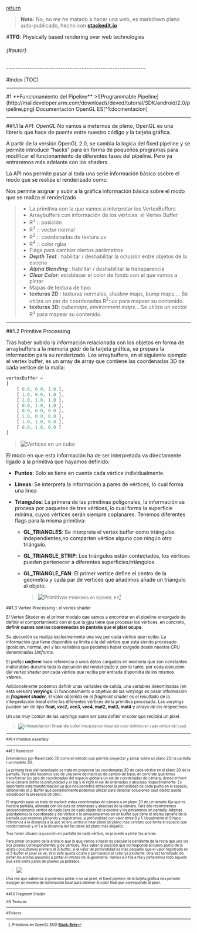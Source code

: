 
[return](/)
> **Nota:** No, no me he matado a hacer una web, es markdown plano auto-publicado, hecho con [**stackedit.io**](https://stackedit.io)

#**TFG**: Physically based rendering over web technologies
######  {#autor}

<div class="pagebreak"></div>
-----------------------------------------------------------

#Index
[TOC]

-----------------------------------------------------------

<div class="pagebreak"></div>
#1 **Funcionamiento del Pipeline**
>![Programmable Pipeline](http://malideveloper.arm.com/downloads/deved/tutorial/SDK/android/2.0/pipeline.png)
Documentación OpenGL ES[^1:docmentacion]

---

##1.1 la API: *OpenGL*
No vamos a meternos de pleno, OpenGL es una librería que hace de puente entre nuestro código y la tarjeta gráfica.

A partir de la versión OpenGL 2.0, se cambia la logica del fixed pipeline y se permite introducir “hacks” para en forma de pequeños programas para modificar el funcionamiento de diferentes fases del pipeline. Pero ya entraremos más adelante con los shaders.

La API nos permite pasar al toda una serie información básica ssobre el modo que se realiza el renderizado como:

Nos permite asignar y subir a la gráfica información básica sobre el modo que se realiza el renderizado

> - La primitiva con la que vamos a interpretar los VertexBuffers
> - Arraybuffers con información de los vértices:  el Vertex Buffer
>  - R<sup>3</sup> :: posición 
>  - R<sup>3</sup> :: vector normal
>  - R<sup>2</sup> :: coordenadas de textura *uv*
>  - R<sup>4</sup> :: color rgba
>- Flags para cambiar ciertos parámetros
>  - ***Depth Test*** : habilitar / deshabilitar la oclusión entre objetos de la escena 
>  - ***Alpha Blending*** : habilitar / deshabilitar la transparencia
>  - ***Clear Color***: establecer el color de fondo con el que vamos a pintar
>- Mapas de textura de tipo:
>  - **texturas 2D** : texturas normales, shadow maps, bump maps.... Se utiliza un par de coordenadas R<sup>2</sup>::*uv* para mapear su contenido.
>  - **texturas 3D**: *cubemaps*, *environment maps*... Se utiliza un vector  R<sup>3</sup> para mapear su contenido.

---

##1.2 Primitive Processing 

Tras haber subido la información relacionada con los objetos en forma de arraybuffers a la memoria *gddr* de la tarjeta gráfica, se prepara la información para su renderizado. 
Los arraybuffers, en el siguiente ejemplo el vertex buffer, es un array de array que contiene las coordenadas 3D de cada vertice de la malla:

``` javascript
vertexBuffer = 
[
	[ 0.0, 0.0, 1.0 ],
	[ 1.0, 0.0, 1.0 ],
	[ 1.0, 1.0, 1.0 ],
	[ 0.0, 1.0, 1.0 ],
	[ 0.0, 0.0, 0.0 ],
	[ 1.0, 0.0, 0.0 ],
	[ 1.0, 1.0, 0.0 ],
	[ 0.0, 1.0, 0.0 ]
]
```
>![Vertices en un cubo](http://www.cores2.com/3D_Tutorial/_images/CubeVertices.png)

El modo en que esta información ha de ser interpretada va directamente ligado a la primitiva que hayamos definido:

- **Puntos**: Solo se tiene en cuenta cada vértice individualmente.
- **Lineas**: Se interpreta la información a pares de vértices, lo cual forma una linea
- **Triangulos**: La primera de las primitivas poligonales, la información se procesa por paquetes de tres vértices, lo cual forma la superficie mínima, cuyos vértices serán siempre coplanares. Tenemos diferentes flags para la misma primitiva:

	- **GL_TRIANGLES**:  Se interpreta el vertex buffer como triángulos independientes,no comparten vértice alguno con ningún otro triángulo.
	- **GL_TRIANGLE_STRIP**: Los triángulos están contectados, los vértices pueden pertenecer a diferentes superficies/triángulos.
	- **GL_TRIANGLE_FAN**: El primer vertice define el centro de la geometria y cada par de vertices que añadimos añade un triangulo al objeto.
	
		>![Primitivas](http://black-byte.com/wp-content/uploads/2007/01/triangulos.png)
		<small>Primitivas en OpenGL ES[^1.2:primitivas]


##1.3 Vertex Processing : el vertex shader

El Vertex Shader es el primer modulo que vamos a encontrar en el pipeline encargado de definir el comportamiento con el que la gpu tiene que procesar los vértices, en concreto, **definir cuales son las coordenadas de pantalla que el pixel ocupa**.

Su ejecución se realiza exclusivamente una vez por cada vértice que recibe.  La información que tiene disponible se limita a la del vértice que esta siendo procesado (posicion, normal, uv) y las variables que podamos haber cargado desde nuestra CPU denominadas *Uniforms*.

El prefijo ***uniform*** hace referencia a unos datos cargados en memoria que son constantes inalterables durante toda la ejecución del renderizado y, por lo tanto, por cada ejecución del vertex shader por cada vértice que reciba por entrada dispondrá de los mismos valores.

 Adicionalmente podemos definir unas variables de salida, una variables denominadas (en esta versión) ***varyings***. El funcionamiento o objetivo de las *varyings* es pasar información al ***fragment shader***. El valor obtenido en el *fragment shader* es el resultado de la interpretación lineal entre los diferentes vértices de la primitiva procesada.   Las *varyings* pueden ser de tipo **float, vec2, vec3, vec4, mat2, mat3, mat4** y arrays de los respectivos. 

Un uso muy común de las varyings suele ser para definir el color que recibirá un pixel.

>![Interpolacion lineal de color](http://3.bp.blogspot.com/-kgKg2kiBvD0/TarT8eoeV9I/AAAAAAAAAaI/-P36pCTG56s/s1600/BilinearGradient.png)
><small>Interpolacion lineal del color definido en cada vértice del cuad.

---

##1.4 Primitive Assembly

---

##1.5 Rasterizer

Entendemos por Raserizado 3D como el método que permite proyectar y pintar sobre un plano 2D( la pantalla ) un modelo 3D.

La primera fase del rasterizado se trata en proyectar las coordenadas 3D de cada vértice en el plano 2D de la pantalla. Para ello hacemos uso de una serie de matrices de cambio de base, en concreto queremos transformar los ejes de coordenadas del espacio global a un eje de coordenadas de cámara, donde el front de la cámara define la profundidad y el top y el right el eje de ordenadas y abscisas respectivamente. Es importante esta transformación ya que nos permitirá almacenar la profundidad de cada punto en el espacio, obteniendo el Z-Buffer que posteriormente podemos utilizar para detectar oclusiones (que objeto queda ocluido por la presencia de otro).

El segundo paso se trata de traducir estas coordenadas de cámara a un plano 2D de un tamaño fijo que es nuestra pantalla, alineada con los ejes de ordenadas y abscisas de la cámara. Para ello recorreremos secuencialmente vértice de cada cara de cada objeto de la escena y los pintaremos en pantalla. Además guardaremos la coordenada z del vértice y lo almacenaremos en un buffer que tiene el mismo tamaño de la pantalla que estamos pintando y registramos ,a profundidad con valor entre 0 y 1. Usualmente el 0 hace referencia a la distancia a la que se encuentra el near plane (el plano más cercano que limita el espacio que renderizamos) y el 1 a la distancia del far plane (el plano más alejado).

Tras haber situado la posición en pantalla de cada vértice, se procede a pintar las aristas.

Para pintar un punto de la arista lo que lo que vamos a hacer es calcular la pendiente de la recta que une los dos pixeles correspondientes a los vértices. Tras saber la posición que corresponde al nuevo punto de la arista consultamos primero el Z-buffer, si el valor de profundidad es más pequeño que el valor registrado en el Z-buffer el pixel se ve, sino este queda oculto y permanece el color ya existente.
Una vez terminado de pintar las aristas pasamos a pintar el interior de la geometría. Vamos a ir fila a fila y pintaremos todo aquello que este entre pares de pixeles ya pintados.

>![](http://www.codeproject.com/KB/GDI/3DSoftwareRenderingEngine/scanlinerasterizer.png)

Una vez que sabemos si podemos pintar o no un pixel, el fixed pipeline de la tarjeta gráfica nos permite escoger un modelo de iluminación local para obtener el color final que corresponde al píxel.

---

##1.6 Fragment Shader

#N Texturas

















<div class="pagebreak"></div>
<!-- anexos -->

---

#Enlaces
[^1:docmentacion]:Documentación OpenGL ES @ [**kronos.org**](https://www.khronos.org/registry/gles/specs/2.0/es_cm_spec_2.0.24.pdf)

[^1.2:primitivas]: Primitivas en OpenGL ES@ [**Black-Byte**](http://black-byte.com/tutorial/primitivas-en-opengl/)
